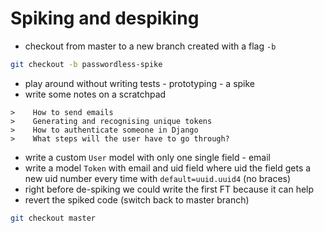 # Spiking and despiking
- checkout from master to a new branch created with a flag `-b`
```bash
git checkout -b passwordless-spike
```
- play around without writing tests - prototyping - a spike
- write some notes on a scratchpad
```
>    How to send emails
>    Generating and recognising unique tokens
>    How to authenticate someone in Django
>    What steps will the user have to go through?
```
- write a custom `User` model with only one single field - email
- write a model `Token` with email and uid field where uid the field gets a new uid number every time with 
`default=uuid.uuid4` (no braces)
- right before de-spiking we could write the first FT because it can help 
- revert the spiked code (switch back to master branch)
```bash
git checkout master
```
